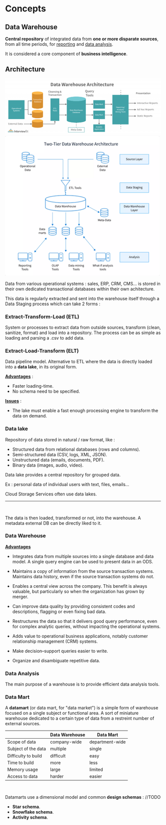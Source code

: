 # Concepts

## Data Warehouse

**Central repository** of integrated data from **one or more disparate sources**, from all time periods, for <u>reporting</u> and <u>data analysis</u>.

It is considered a core component of **business intelligence**.


## Architecture

<img src="assets/dw_architecture-1.png" alt="drawing" width="700"/>

<br>

<img src="assets/dw_architecture-2.png" alt="drawing" width="500"/>

<br>

Data from various operational systems : sales, ERP, CRM, CMS... is stored in their own dedicated transactional databases within their own achitecture.

This data is regularly extracted and sent into the warehouse itself through a Data Staging process which can take 2 forms :


### Extract-Transform-Load (ETL)

System or processes to extract data from outside sources, transform (clean, sanitize, format) and load into a repository. The process can be as simple as loading and parsing a .csv to add data.


### Extract-Load-Transform (ELT)

Data pipeline model.
Alternative to ETL where the data is directly loaded into a **data lake**, in its original form.

**<u>Advantages</u>** : 

- Faster loading-time.
- No schema need to be specified.

**<u>Issues</u>** :

- The lake must enable a fast enough processing engine to transform the data on demand.


### Data lake

Repository of data stored in natural / raw format, like :

- Structured data from relational databases (rows and columns).
- Semi-structured data (CSV, logs, XML, JSON).
- Unstructured data (emails, documents, PDF).
- Binary data (images, audio, video).

Data lake provides a central repository for grouped data. 

Ex : personal data of individual users with text, files, emails...

Cloud Storage Services often use data lakes.

---

<br>

The data is then loaded, transformed or not, into the warehouse. A metadata external DB can be directly liked to it.


### Data Warehouse

**<u>Advantages</u>**

- Integrates data from multiple sources into a single database and data model. A single query engine can be used to present data in an ODS.

- Maintains a copy of information from the source transaction systems. Maintains data history, even if the source transaction systems do not.

- Enables a central view across the company. This benefit is always valuable, but particularly so when the organization has grown by merger.

- Can improve data quality by providing consistent codes and descriptions, flagging or even fixing bad data.

- Restructures the data so that it delivers good query performance, even for complex analytic queries, without impacting the operational systems.

- Adds value to operational business applications, notably customer relationship management (CRM) systems.

- Make decision–support queries easier to write.

- Organize and disambiguate repetitive data.


### Data Analysis

The main purpose of a warehouse is to provide efficient data analysis tools.


### Data Mart

A **datamart** (or data mart, for "data market") is a simple form of warehouse focused on a single subject or functional area. A sort of miniature warehouse dedicated to a certain type of data from a restreint number of external sources.

|                     | Data Warehouse | Data Mart       |
|---------------------|----------------|-----------------|
| Scope of data       | company-wide   | department-wide |
| Subject of the data | multiple       | single          |
| Difficulty to build | difficult      | easy            |
| Time to build       | more           | less            |
| Memory usage        | large          | limited         |
| Access to data      | harder         | easier          |

<br>

Datamarts use a dimensional model and common **design schemas** : //TODO

- **Star schema**.
- **Snowflake schema**.
- **Activity schema**.

